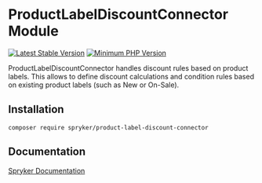 # ProductLabelDiscountConnector Module
[![Latest Stable Version](https://poser.pugx.org/spryker/product-label-discount-connector/v/stable.svg)](https://packagist.org/packages/spryker/product-label-discount-connector)
[![Minimum PHP Version](https://img.shields.io/badge/php-%3E%3D%208.0-8892BF.svg)](https://php.net/)

ProductLabelDiscountConnector handles discount rules based on product labels. This allows to define discount calculations and condition rules based on existing product labels (such as New or On-Sale).

## Installation

```
composer require spryker/product-label-discount-connector
```

## Documentation

[Spryker Documentation](https://docs.spryker.com)
